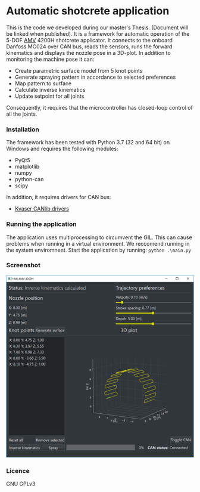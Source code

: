 # Automatic shotcrete application

This is the code we developed during our master's Thesis. (Document will be linked when published). It is a framework for automatic operation of the 5-DOF [AMV][amv] 4200H shotcrete applicator. It connects to the onboard Danfoss MC024 over CAN bus, reads the sensors, runs the forward kinematics and displays the nozzle pose in a 3D-plot. In addition to monitoring the machine pose it can:

- Create parametric surface model from 5 knot points
- Generate spraying pattern in accordance to selected preferences
- Map pattern to surface
- Calculate inverse kinematics
- Update setpoint for all joints

Consequently, it requires that the microcontroller has closed-loop control of all the joints.


### Installation
The framework has been tested with Python 3.7 (32 and 64 bit) on Windows and requires the following modules:

  - PyQt5
  - matplotlib
  - numpy
  - python-can
  - scipy

In addition, it requires drivers for CAN bus:
  - [Kvaser CANlib drivers][kvaser]


### Running the application
The application uses multiprocessing to circumvent the GIL. This can cause problems when running in a virtual environment. We reccomend running in the system enviromnent. Start the application by running: `python .\main.py`

### Screenshot
![](readme_assets/screenshot.png?raw=true)

### Licence
GNU GPLv3


   [amv]: <http://www.amv.as/en/>
   [kvaser]: <https://www.kvaser.com/download/>
